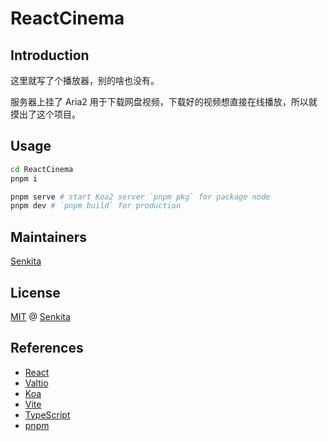 # ReactCinema

## Introduction

这里就写了个播放器，别的啥也没有。

服务器上挂了 Aria2 用于下载网盘视频，下载好的视频想直接在线播放，所以就摸出了这个项目。

## Usage

```bash
cd ReactCinema
pnpm i

pnpm serve # start Koa2 server `pnpm pkg` for package node
pnpm dev # `pnpm build` for production
```

## Maintainers

[Senkita](https://github.com/Senkita)

## License

[MIT](LICENSE) @ [Senkita](https://github.com/Senkita)

## References

- [React](https://reactjs.org/)
- [Valtio](https://valtio.pmnd.rs/)
- [Koa](https://koajs.com/)
- [Vite](https://vitejs.dev/)
- [TypeScript](https://www.typescriptlang.org/)
- [pnpm](https://pnpm.io/)
